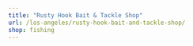 ```yaml
---
title: "Rusty Hook Bait & Tackle Shop"
url: /los-angeles/rusty-hook-bait-and-tackle-shop/
shop: fishing
---
```

